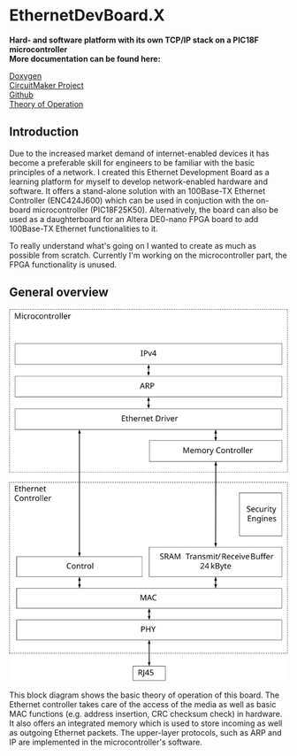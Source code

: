 # EthernetDevBoard.X

**Hard- and software platform with its own TCP/IP stack on a PIC18F microcontroller**  
**More documentation can be found here:**

[Doxygen](https://stgloorious.github.io/EthernetDevBoard.X/)  
[CircuitMaker Project](https://circuitmaker.com/Projects/Details/Stefan-Gloor/Ethernet-Development-Board)  
[Github](https://github.com/stgloorious/EthernetDevBoard.x)  
[Theory of Operation](https://github.com/stgloorious/EthernetDevBoard.X/raw/master/docs/theory/theoryOfOperation.pdf)

## Introduction

Due to the increased market demand of internet-enabled devices it
has become a preferable skill for engineers to be familiar with the basic
principles of a network. I created this Ethernet Development Board
as a learning platform for myself to develop network-enabled hardware
and software. It offers a stand-alone solution with an 100Base-TX Ethernet Controller (ENC424J600) 
which can be used in conjuction with the on-board microcontroller (PIC18F25K50). 
Alternatively, the board can also be used as a daughterboard for an Altera DE0-nano FPGA board 
to add 100Base-TX Ethernet functionalities to it.

To really understand what's going on I wanted to create as much as possible from scratch.
Currently I'm working on the microcontroller part, the FPGA functionality is unused.

## General overview
![](docs/images/basic_overview.svg)

This block diagram shows the basic theory of operation of this board. The Ethernet controller takes care of the access 
of the media as well as basic MAC functions (e.g. address insertion, CRC checksum check) in hardware. It also offers an integrated memory which
is used to store incoming as well as outgoing Ethernet packets. The upper-layer protocols, such as ARP and IP are implemented in the 
microcontroller's software.



